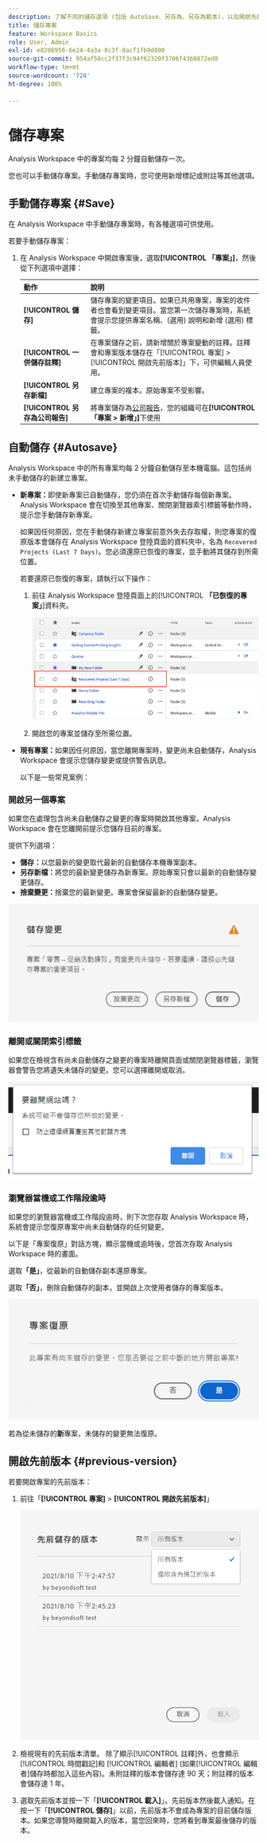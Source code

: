 ```yaml
---
description: 了解不同的儲存選項 (包括 AutoSave、另存為、另存為範本)，以及開啟先前的版本。
title: 儲存專案
feature: Workspace Basics
role: User, Admin
exl-id: e8206956-6e24-4a3a-8c3f-8acf1fb9d800
source-git-commit: 954af58cc2f37f3c94f62320f3706f4360872ed8
workflow-type: tm+mt
source-wordcount: '724'
ht-degree: 100%

---
```


# 儲存專案

Analysis Workspace 中的專案均每 2 分鐘自動儲存一次。

您也可以手動儲存專案。手動儲存專案時，您可使用新增標記或附註等其他選項。

## 手動儲存專案 {#Save}

在 Analysis Workspace 中手動儲存專案時，有各種選項可供使用。

若要手動儲存專案：

1. 在 Analysis Workspace 中開啟專案後，選取&#x200B;**[!UICONTROL 「專案」]**，然後從下列選項中選擇：

   | 動作 | 說明 |
   |---|---| 
   | **[!UICONTROL 儲存]** | 儲存專案的變更項目。如果已共用專案，專案的收件者也會看到變更項目。當您第一次儲存專案時，系統會提示您提供專案名稱、(選用) 說明和新增 (選用) 標籤。  |
   | **[!UICONTROL 一併儲存註釋]** | 在專案儲存之前，請新增關於專案變動的註釋。註釋會和專案版本儲存在「[!UICONTROL 專案] > [!UICONTROL 開啟先前版本]」下，可供編輯人員使用。 |
   | **[!UICONTROL 另存新檔]** | 建立專案的複本。原始專案不受影響。 |
   | **[!UICONTROL 另存為公司報告]** | 將專案儲存為[公司報告](/help/analyze/analysis-workspace/reports/create-company-reports.md)，您的組織可在&#x200B;**[!UICONTROL 「專案 > 新增」]**&#x200B;下使用 |

## 自動儲存 {#Autosave}

Analysis Workspace 中的所有專案均每 2 分鐘自動儲存至本機電腦。這包括尚未手動儲存的新建立專案。

* **新專案：**&#x200B;即使新專案已自動儲存，您仍須在首次手動儲存每個新專案。Analysis Workspace 會在切換至其他專案、關閉瀏覽器索引標籤等動作時，提示您手動儲存新專案。

  如果因任何原因，您在手動儲存新建立專案前意外失去存取權，則您專案的復原版本會儲存在 Analysis Workspace 登陸頁面的資料夾中，名為 `Recovered Projects (Last 7 Days)`。您必須還原已恢復的專案，並手動將其儲存到所需位置。

  若要還原已恢復的專案，請執行以下操作：

   1. 前往 Analysis Workspace 登陸頁面上的&#x200B;[!UICONTROL **「已恢復的專案」**]&#x200B;資料夾。

      ![](assets/recovered-folder.png)

   1. 開啟您的專案並儲存至所需位置。

* **現有專案：**&#x200B;如果因任何原因，當您離開專案時，變更尚未自動儲存，Analysis Workspace 會提示您儲存變更或提供警告訊息。

  以下是一些常見案例：

### 開啟另一個專案

如果您在處理包含尚未自動儲存之變更的專案時開啟其他專案，Analysis Workspace 會在您離開前提示您儲存目前的專案。

提供下列選項：

* **儲存：**&#x200B;以您最新的變更取代最新的自動儲存本機專案副本。
* **另存新檔：**&#x200B;將您的最新變更儲存為新專案。原始專案只會以最新的自動儲存變更儲存。
* **捨棄變更：**&#x200B;捨棄您的最新變更。專案會保留最新的自動儲存變更。

![](assets/existing-save.png)

### 離開或關閉索引標籤

如果您在檢視含有尚未自動儲存之變更的專案時離開頁面或關閉瀏覽器標籤，瀏覽器會警告您將遺失未儲存的變更。您可以選擇離開或取消。

![](assets/browser-image.png)

### 瀏覽器當機或工作階段逾時

如果您的瀏覽器當機或工作階段逾時，則下次您存取 Analysis Workspace 時，系統會提示您復原專案中尚未自動儲存的任何變更。

以下是「專案復原」對話方塊，顯示當機或逾時後，您首次存取 Analysis Workspace 時的畫面。

選取&#x200B;**「是」**，從最新的自動儲存副本還原專案。

選取&#x200B;**「否」**，刪除自動儲存的副本，並開啟上次使用者儲存的專案版本。

![](assets/project-recovery.png)

若為從未儲存的&#x200B;**新**&#x200B;專案，未儲存的變更無法復原。

## 開啟先前版本  {#previous-version}

若要開啟專案的先前版本：

1. 前往「**[!UICONTROL 專案]** > **[!UICONTROL 開啟先前版本]**」

   ![](assets/previous-versions.png)

1. 檢視現有的先前版本清單。
   除了顯示[!UICONTROL 註釋]外，也會顯示[!UICONTROL 時間戳記]和 [!UICONTROL 編輯者] (如果[!UICONTROL 編輯者]儲存時都加入這些內容)。未附註釋的版本會儲存達 90 天；附註釋的版本會儲存達 1 年。
1. 選取先前版本並按一下「**[!UICONTROL 載入]**」。先前版本然後載入通知。在按一下「**[!UICONTROL 儲存]**」以前，先前版本不會成為專案的目前儲存版本。如果您導覽時離開載入的版本，當您回來時，您將看到專案最後儲存的版本。

